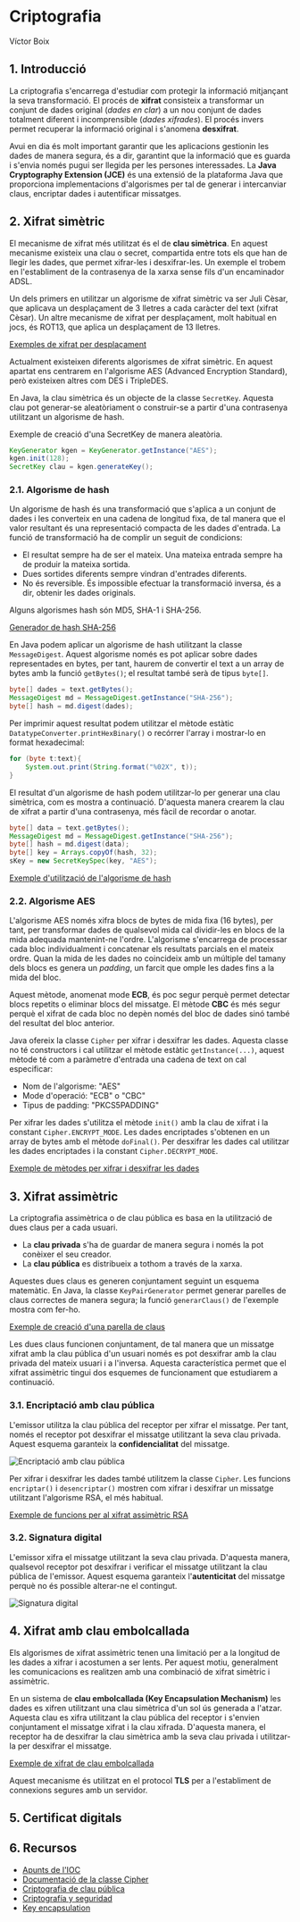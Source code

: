 # Criptografia

Víctor Boix

## 1. Introducció

La criptografia s'encarrega d'estudiar com protegir la informació mitjançant la seva transformació.
El procés de **xifrat** consisteix a transformar un conjunt de dades original (*dades en clar*) a un nou conjunt de dades totalment diferent i incomprensible (*dades xifrades*).
El procés invers permet recuperar la informació original i s'anomena **desxifrat**.

Avui en dia és molt important garantir que les aplicacions gestionin les dades de manera segura, és a dir, garantint que la informació que es guarda i s'envia només pugui ser llegida per les persones interessades.
La **Java Cryptography Extension (JCE)** és una extensió de la plataforma Java que proporciona implementacions d'algorismes per tal de generar i intercanviar claus, encriptar dades i autentificar missatges.

## 2. Xifrat simètric

El mecanisme de xifrat més utilitzat és el de **clau simètrica**.
En aquest mecanisme existeix una clau o secret, compartida entre tots els que han de llegir les dades, que permet xifrar-les i desxifrar-les.
Un exemple el trobem en l'establiment de la contrasenya de la xarxa sense fils d'un encaminador ADSL.

Un dels primers en utilitzar un algorisme de xifrat simètric va ser Juli Cèsar, que aplicava un desplaçament de 3 lletres a cada caràcter del text (xifrat Cèsar).
Un altre mecanisme de xifrat per desplaçament, molt habitual en jocs, és ROT13, que aplica un desplaçament de 13 lletres.

[Exemples de xifrat per desplaçament](https://github.com/vboix2/DAM-M09-ServeisProcessos/blob/master/src/criptografia/Xifrat_Rotacio.java)

Actualment existeixen diferents algorismes de xifrat simètric.
En aquest apartat ens centrarem en l'algorisme AES (Advanced Encryption Standard), però existeixen altres com DES i TripleDES.

En Java, la clau simètrica és un objecte de la classe `SecretKey`.
Aquesta clau pot generar-se aleatòriament o construir-se a partir d'una contrasenya utilitzant un algorisme de hash.

Exemple de creació d'una SecretKey de manera aleatòria.

```java
KeyGenerator kgen = KeyGenerator.getInstance("AES");
kgen.init(128);
SecretKey clau = kgen.generateKey();
```

### 2.1. Algorisme de hash
Un algorisme de hash és una transformació que s'aplica a un conjunt de dades i les converteix en una cadena de longitud fixa, de tal manera que el valor resultant és una representació compacta de les dades d'entrada.
La funció de transformació ha de complir un seguit de condicions:

* El resultat sempre ha de ser el mateix. Una mateixa entrada sempre ha de produir la mateixa sortida.
* Dues sortides diferents sempre vindran d'entrades diferents.
* No és reversible. És impossible efectuar la transformació inversa, és a dir, obtenir les dades originals.

Alguns algorismes hash són MD5, SHA-1 i SHA-256.

[Generador de hash SHA-256](https://passwordsgenerator.net/sha256-hash-generator/)

En Java podem aplicar un algorisme de hash utilitzant la classe `MessageDigest`.
Aquest algorisme només es pot aplicar sobre dades representades en bytes, per tant, haurem de convertir el text a un array de bytes amb la funció `getBytes()`; el resultat també serà de tipus `byte[]`.

```java
byte[] dades = text.getBytes();
MessageDigest md = MessageDigest.getInstance("SHA-256");
byte[] hash = md.digest(dades);
```

Per imprimir aquest resultat podem utilitzar el mètode estàtic `DatatypeConverter.printHexBinary()` o recórrer l'array i mostrar-lo en format hexadecimal:

```java
for (byte t:text){
    System.out.print(String.format("%02X", t));
}
```

El resultat d'un algorisme de hash podem utilitzar-lo per generar una clau simètrica, com es mostra a continuació.
D'aquesta manera crearem la clau de xifrat a partir d'una contrasenya, més fàcil de recordar o anotar.

```java
byte[] data = text.getBytes();
MessageDigest md = MessageDigest.getInstance("SHA-256");
byte[] hash = md.digest(data);
byte[] key = Arrays.copyOf(hash, 32);
sKey = new SecretKeySpec(key, "AES");
```

[Exemple d'utilització de l'algorisme de hash](https://github.com/vboix2/DAM-M09-ServeisProcessos/blob/master/src/criptografia/Hash.java)

### 2.2. Algorisme AES
L'algorisme AES només xifra blocs de bytes de mida fixa (16 bytes), per tant, per transformar dades de qualsevol mida cal dividir-les en blocs de la mida adequada mantenint-ne l'ordre.
L'algorisme s'encarrega de processar cada bloc individualment i concatenar els resultats parcials en el mateix ordre.
Quan la mida de les dades no coincideix amb un múltiple del tamany dels blocs es genera un *padding*, un farcit que omple les dades fins a la mida del bloc.

Aquest mètode, anomenat mode **ECB**, és poc segur perquè permet detectar blocs repetits o eliminar blocs del missatge.
El mètode **CBC** és més segur perquè el xifrat de cada bloc no depèn només del bloc de dades sinó també del resultat del bloc anterior. 

Java ofereix la classe `Cipher` per xifrar i desxifrar les dades.
Aquesta classe no té constructors i cal utilitzar el mètode estàtic `getInstance(...)`, aquest mètode té com a paràmetre d'entrada una cadena de text on cal especificar:

* Nom de l'algorisme: "AES"
* Mode d'operació: "ECB" o "CBC"
* Tipus de padding: "PKCS5PADDING"

Per xifrar les dades s'utilitza el mètode `init()` amb la clau de xifrat i la constant `Cipher.ENCRYPT_MODE`.
Les dades encriptades s'obtenen en un array de bytes amb el mètode `doFinal()`.
Per desxifrar les dades cal utilitzar les dades encriptades i la constant `Cipher.DECRYPT_MODE`.

[Exemple de mètodes per xifrar i desxifrar les dades](https://github.com/vboix2/DAM-M09-ServeisProcessos/blob/master/src/criptografia/Xifrat_Simetric.java)

## 3. Xifrat assimètric

La criptografia assimètrica o de clau pública es basa en la utilització de dues claus per a cada usuari.

* La **clau privada** s'ha de guardar de manera segura i només la pot conèixer el seu creador.
* La **clau pública** es distribueix a tothom a través de la xarxa.

Aquestes dues claus es generen conjuntament seguint un esquema matemàtic.
En Java, la classe `KeyPairGenerator` permet generar parelles de claus correctes de manera segura; la funció `generarClaus()` de l'exemple mostra com fer-ho.

[Exemple de creació d'una parella de claus](https://github.com/vboix2/DAM-M09-ServeisProcessos/blob/master/src/criptografia/Xifrat_Assimetric.java)

Les dues claus funcionen conjuntament, de tal manera que un missatge xifrat amb la clau pública d'un usuari només es pot desxifrar amb la clau privada del mateix usuari i a l'inversa.
Aquesta característica permet que el xifrat assimètric tingui dos esquemes de funcionament que estudiarem a continuació.

### 3.1. Encriptació amb clau pública
L'emissor utilitza la clau pública del receptor per xifrar el missatge.
Per tant, només el receptor pot desxifrar el missatge utilitzant la seva clau privada.
Aquest esquema garanteix la **confidencialitat** del missatge.

![Encriptació amb clau pública](https://upload.wikimedia.org/wikipedia/commons/thumb/f/f9/Public_key_encryption.svg/280px-Public_key_encryption.svg.png)

Per xifrar i desxifrar les dades també utilitzem la classe `Cipher`. Les funcions `encriptar()` i `desencriptar()` mostren com xifrar i desxifrar un missatge utilitzant l'algorisme RSA, el més habitual.

[Exemple de funcions per al xifrat assimètric RSA](https://github.com/vboix2/DAM-M09-ServeisProcessos/blob/master/src/criptografia/Xifrat_Assimetric.java)

### 3.2. Signatura digital
L'emissor xifra el missatge utilitzant la seva clau privada.
D'aquesta manera, qualsevol receptor pot desxifrar i verificar el missatge utilitzant la clau pública de l'emissor.
Aquest esquema garanteix l'**autenticitat** del missatge perquè no és possible alterar-ne el contingut.

![Signatura digital](https://upload.wikimedia.org/wikipedia/commons/thumb/1/1e/Public_key_signing.svg/280px-Public_key_signing.svg.png)


## 4. Xifrat amb clau embolcallada

Els algorismes de xifrat assimètric tenen una limitació per a la longitud de les dades a xifrar i acostumen a ser lents.
Per aquest motiu, generalment les comunicacions es realitzen amb una combinació de xifrat simètric i assimètric.

En un sistema de **clau embolcallada (Key Encapsulation Mechanism)** les dades es xifren utilitzant una clau simètrica d'un sol ús generada a l'atzar.
Aquesta clau es xifra utilitzant la clau pública del receptor i s'envien conjuntament el missatge xifrat i la clau xifrada.
D'aquesta manera, el receptor ha de desxifrar la clau simètrica amb la seva clau privada i utilitzar-la per desxifrar el missatge.

[Exemple de xifrat de clau embolcallada](https://github.com/vboix2/DAM-M09-ServeisProcessos/blob/master/src/criptografia/Xifrat_KEM.java)

Aquest mecanisme és utilitzat en el protocol **TLS** per a l'establiment de connexions segures amb un servidor.


## 5. Certificat digitals


## 6. Recursos

* [Apunts de l'IOC](https://ioc.xtec.cat/materials/FP/Materials/2252_DAM/DAM_2252_M09/web/html/WebContent/u3/a1/continguts.html)
* [Documentació de la classe Cipher](https://docs.oracle.com/javase/8/docs/api/javax/crypto/Cipher.html)
* [Criptografia de clau pública](https://ca.wikipedia.org/wiki/Criptografia_de_clau_pública)
* [Criptografía y seguridad](https://www.adictosaltrabajo.com/2016/11/10/criptografia-y-seguridad/)
* [Key encapsulation](https://en.wikipedia.org/wiki/Key_encapsulation)
